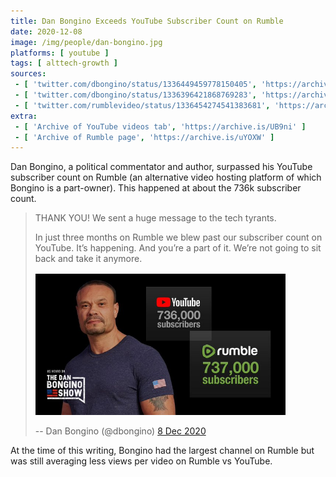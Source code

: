 ```yaml
---
title: Dan Bongino Exceeds YouTube Subscriber Count on Rumble
date: 2020-12-08
image: /img/people/dan-bongino.jpg
platforms: [ youtube ]
tags: [ alttech-growth ]
sources:
 - [ 'twitter.com/dbongino/status/1336449459778150405', 'https://archive.is/nBe1E' ]
 - [ 'twitter.com/dbongino/status/1336396421868769283', 'https://archive.is/5WWHi' ]
 - [ 'twitter.com/rumblevideo/status/1336454274541383681', 'https://archive.is/mkNN2' ]
extra:
 - [ 'Archive of YouTube videos tab', 'https://archive.is/UB9ni' ]
 - [ 'Archive of Rumble page', 'https://archive.is/uYOXW' ]
---
```


Dan Bongino, a political commentator and author, surpassed his YouTube
subscriber count on Rumble (an alternative video hosting platform of which
Bongino is a part-owner). This happened at about the 736k subscriber count.

> THANK YOU! We sent a huge message to the tech tyrants.
>
> In just three months on Rumble we blew past our subscriber count on YouTube.
> It’s happening. And you’re a part of it. We’re not going to sit back and take
> it anymore.
> <img src="image.jpg" width="400" height="auto" style="margin-top: 1rem;">
>
> -- Dan Bongino (@dbongino) [8 Dec 2020](https://archive.is/nBe1E)

At the time of this writing, Bongino had the largest channel on Rumble but was
still averaging less views per video on Rumble vs YouTube.
